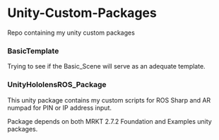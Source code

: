 # Unity-Custom-Packages
Repo containing my unity custom packages 


### BasicTemplate
Trying to see if the Basic_Scene will serve as an adequate template.


### UnityHololensROS_Package
This unity package contains my custom scripts for ROS Sharp and AR numpad for PIN or IP address input. 

Package depends on both MRKT 2.7.2 Foundation and Examples unity packages.